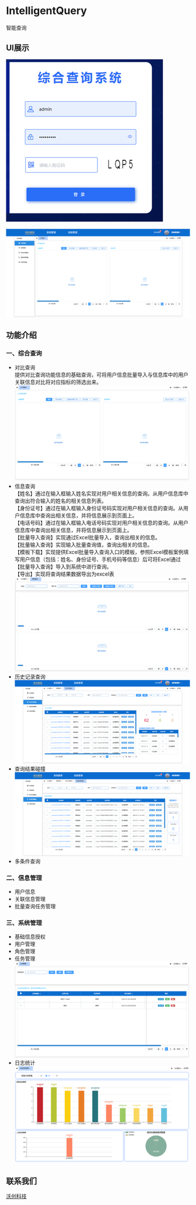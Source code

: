 # IntelligentQuery
智能查询
## UI展示
![process](https://raw.githubusercontent.com/volchamp/IntelligentQuery/master/screenshot/login.png)
<br><br>
![process](https://raw.githubusercontent.com/volchamp/IntelligentQuery/master/screenshot/home.png)
## 功能介绍
### 一、综合查询 
* 对比查询<br>
提供对比查询功能信息的基础查询，可将用户信息批量导入与信息库中的用户关联信息对比将对应指标的筛选出来。<br>
![process](https://raw.githubusercontent.com/volchamp/IntelligentQuery/master/screenshot/query.png)
* 信息查询<br>
【姓名】通过在输入框输入姓名实现对用户相关信息的查询。从用户信息库中查询出符合输入的姓名的相关信息列表。<br>
【身份证号】通过在输入框输入身份证号码实现对用户相关信息的查询。从用户信息库中查询出相关信息，并将信息展示到页面上。<br>
【电话号码】通过在输入框输入电话号码实现对用户相关信息的查询。从用户信息库中查询出相关信息，并将信息展示到页面上。<br>
【批量导入查询】实现通过Excel批量导入，查询出相关的信息。<br>
【批量输入查询】实现输入批量查询值，查询出相关的信息。<br>
【模板下载】实现提供Excel批量导入查询入口的模板，参照Excel模板案例填写用户信息（包括：姓名、身份证号、手机号码等信息）后可将Excel通过【批量导入查询】导入到系统中进行查询。<br>
【导出】实现将查询结果数据导出为excel表
![process](https://raw.githubusercontent.com/volchamp/IntelligentQuery/master/screenshot/find.png)
* 历史记录查询<br>
![process](https://raw.githubusercontent.com/volchamp/IntelligentQuery/master/screenshot/his.png)
* 查询结果碰撞<br>
![process](https://raw.githubusercontent.com/volchamp/IntelligentQuery/master/screenshot/crash.png)
* 多条件查询
### 二、信息管理
* 用户信息
* 关联信息管理
* 批量查询任务管理
### 三、系统管理
* 基础信息授权
* 用户管理
* 角色管理
* 任务管理<br>
![process](https://raw.githubusercontent.com/volchamp/IntelligentQuery/master/screenshot/task.png)
* 日志统计<br>
![process](https://raw.githubusercontent.com/volchamp/IntelligentQuery/master/screenshot/use.png)
## 联系我们
 [沃创科技](http://www.volchamp.com.cn/)
